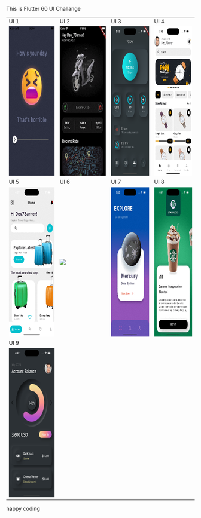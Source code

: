 This is Flutter 60 UI Challange

<table>
  <tr>
     <td>UI 1</td>
     <td>UI 2</td>
    <td>UI 3</td>
     <td>UI 4</td>
     </tr>
  <tr>
    <td><img src="https://github.com/Mirzaazmath/flutter_60_ui_challange/blob/main/UI_1_rating_bar/assets/output/result.gif" height="400"></td>
    <td><img src ="https://github.com/Mirzaazmath/flutter_60_ui_challange/blob/main/ui_2/assets/output/result.gif" height="400"></td>
    <td><img src ="https://github.com/Mirzaazmath/flutter_60_ui_challange/blob/main/ui_3_neo_fitbit_app/assets/output/Screenshot.png" height ="400"> </td>
    <td><img src ="https://github.com/Mirzaazmath/flutter_60_ui_challange/blob/main/ui_4_watch_store/assets/output/result.gif" height="400"> </td>
   
  </tr>
   <tr>
    <td>UI 5</td>
    <td>UI 6</td>
     <td>UI 7</td>
      <td>UI 8</td>
     </tr>
  <tr>
    <td><img src="https://github.com/Mirzaazmath/flutter_60_ui_challange/blob/main/ui_5_travel_bag_app/assets/output/result.gif" height="400"></td>
    <td><img src="https://github.com/Mirzaazmath/flutter_60_ui_challange/blob/main/ui_6_newsletter_app/assets/output/result.gif" height="400"></td>
    <td><img src="https://github.com/Mirzaazmath/flutter_60_ui_challange/blob/main/ui_7_planet_app/assets/output/result.gif" height="400"></td>
    <td><img src="https://github.com/Mirzaazmath/flutter_60_ui_challange/blob/main/ui_8_coffee_store_app/assets/output/result.gif"height ="400" > </td>
    
   </tr>
    <tr>
    <td>UI 9</td>
   </tr>
  <tr>
    <td><img src="https://github.com/Mirzaazmath/flutter_60_ui_challange/blob/main/ui_9_expense_dashboard/assets/output/Screenshot1.png" height="400"></td>
  </tr>
  
 </table>

 happy coding
 

